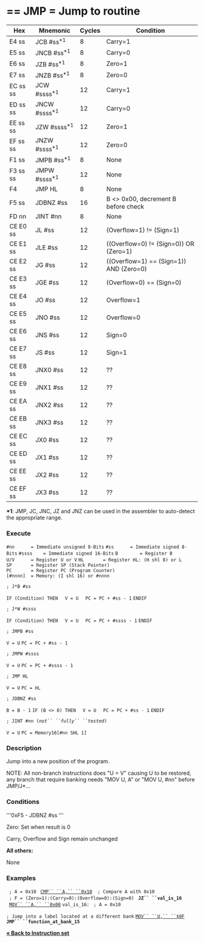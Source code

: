 \== JMP = Jump to routine
==

| Hex      | Mnemonic                  | Cycles | Condition                               |
| -------- | ------------------------- | ------ | --------------------------------------- |
| E4 ss    | JCB \#ss<sup>\*1</sup>    | 8      | Carry=1                                 |
| E5 ss    | JNCB \#ss<sup>\*1</sup>   | 8      | Carry=0                                 |
| E6 ss    | JZB \#ss<sup>\*1</sup>    | 8      | Zero=1                                  |
| E7 ss    | JNZB \#ss<sup>\*1</sup>   | 8      | Zero=0                                  |
| EC ss ss | JCW \#ssss<sup>\*1</sup>  | 12     | Carry=1                                 |
| ED ss ss | JNCW \#ssss<sup>\*1</sup> | 12     | Carry=0                                 |
| EE ss ss | JZW \#ssss<sup>\*1</sup>  | 12     | Zero=1                                  |
| EF ss ss | JNZW \#ssss<sup>\*1</sup> | 12     | Zero=0                                  |
| F1 ss    | JMPB \#ss<sup>\*1</sup>   | 8      | None                                    |
| F3 ss ss | JMPW \#ssss<sup>\*1</sup> | 12     | None                                    |
| F4       | JMP HL                    | 8      | None                                    |
| F5 ss    | JDBNZ \#ss                | 16     | B \<\> 0x00, decrement B before check   |
| FD nn    | JINT \#nn                 | 8      | None                                    |
| CE E0 ss | JL \#ss                   | 12     | (Overflow=1) \!= (Sign=1)               |
| CE E1 ss | JLE \#ss                  | 12     | ((Overflow=0) \!= (Sign=0)) OR (Zero=1) |
| CE E2 ss | JG \#ss                   | 12     | ((Overflow=1) == (Sign=1)) AND (Zero=0) |
| CE E3 ss | JGE \#ss                  | 12     | (Overflow=0) == (Sign=0)                |
| CE E4 ss | JO \#ss                   | 12     | Overflow=1                              |
| CE E5 ss | JNO \#ss                  | 12     | Overflow=0                              |
| CE E6 ss | JNS \#ss                  | 12     | Sign=0                                  |
| CE E7 ss | JS \#ss                   | 12     | Sign=1                                  |
| CE E8 ss | JNX0 \#ss                 | 12     | ??                                      |
| CE E9 ss | JNX1 \#ss                 | 12     | ??                                      |
| CE EA ss | JNX2 \#ss                 | 12     | ??                                      |
| CE EB ss | JNX3 \#ss                 | 12     | ??                                      |
| CE EC ss | JX0 \#ss                  | 12     | ??                                      |
| CE ED ss | JX1 \#ss                  | 12     | ??                                      |
| CE EE ss | JX2 \#ss                  | 12     | ??                                      |
| CE EF ss | JX3 \#ss                  | 12     | ??                                      |

**\*1**: JMP, JC, JNC, JZ and JNZ can be used in the assembler to
auto-detect the appropriate range.

### Execute

`#nn      = Immediate unsigned 8-Bits`
`#ss      = Immediate signed 8-Bits`
`#ssss    = Immediate signed 16-Bits`
`B        = Register B`
`U/V      = Register U or V`
`HL       = Register HL: (H shl 8) or L`
`SP       = Register SP (Stack Pointer)`
`PC       = Register PC (Program Counter)`
`[#nnnn]  = Memory: (I shl 16) or #nnnn`

`; J*B #ss`

`IF (Condition) THEN`
`  V = U`
`  PC = PC + #ss - 1`
`ENDIF`

`; J*W #ssss`

`IF (Condition) THEN`
`  V = U`
`  PC = PC + #ssss - 1`
`ENDIF`

`; JMPB #ss`

`V = U`
`PC = PC + #ss - 1`

`; JMPW #ssss`

`V = U`
`PC = PC + #ssss - 1`

`; JMP HL`

`V = U`
`PC = HL`

`; JDBNZ #ss`

`B = B - 1`
`IF (B <> 0) THEN`
`  V = U`
`  PC = PC + #ss - 1`
`ENDIF`

`; JINT #nn (`*`not`` ``fully`` ``tested`*`)`

`V = U`
`PC = Memory16[#nn SHL 1]`

### Description

Jump into a new position of the program.

NOTE: All non-branch instructions does "U = V" causing U to be restored,
any branch that require banking needs "MOV U, A" or "MOV U, \#nn" before
JMP/J\*...

### Conditions

'''0xF5 - JDBNZ \#ss '''

Zero: Set when result is 0

Carry, Overflow and Sign remain unchanged

**All others:**

None

### Examples

` ; A = 0x10`
` `[`CMP`` ``A,``
``0x10`](PM_Opc_CMP8 "wikilink")`  ; Compare A with 0x10`
` ; F = (Zero=1):(Carry=0):(Overflow=0):(Sign=0)`
` `**`JZ`` ``val_is_16`**
` `[`MOV`` ``A,`` ``0x00`](PM_Opc_MOV8 "wikilink")
`val_is_16:`
` ; A = 0x10`

`; Jump into a label located at a different bank`
[`MOV`` ``U,`` ``$0F`](PM_Opc_MOV8 "wikilink")
**`JMP`` ``function_at_bank_15`**

[**« Back to Instruction set**](PM_InstructionList "wikilink")